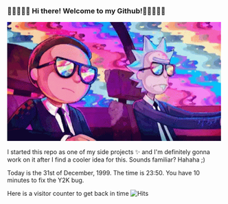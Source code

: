 ### 🚀🚀🚀🚀🚀 Hi there! Welcome to my Github!🚀🚀🚀🚀🚀 

![](https://github.com/youssseeef/youssseeef/blob/master/rick-and-morty-gif.gif)

I started this repo as one of my side projects ✨ and I'm definitely gonna work on it after I find a cooler idea for this. Sounds familiar? Hahaha ;)

Today is the 31st of December, 1999. The time is 23:50. You have 10 minutes to fix the Y2K bug.

Here is a visitor counter to get back in time ![Hits](https://hitcounter.pythonanywhere.com/count/tag.svg?url=https%3A%2F%2Fgithub.com%2Fyoussseeef)
<!--
**youssseeef/youssseeef** is a ✨ _special_ ✨ repository because its `README.md` (this file) appears on your GitHub profile.

Here are some ideas to get you started:

- 🔭 I’m currently working on ...
- 🌱 I’m currently learning ...
- 👯 I’m looking to collaborate on ...
- 🤔 I’m looking for help with ...
- 💬 Ask me about ...
- 📫 How to reach me: ...
- 😄 Pronouns: ...
- ⚡ Fun fact: ...
-->
